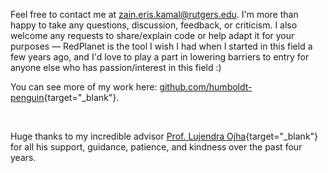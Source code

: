 Feel free to contact me at [zain.eris.kamal@rutgers.edu](mailto:zain.eris.kamal@rutgers.edu). I'm more than happy to take any questions, discussion, feedback, or criticism. I also welcome any requests to share/explain code or help adapt it for your purposes — RedPlanet is the tool I wish I had when I started in this field a few years ago, and I'd love to play a part in lowering barriers to entry for anyone else who has passion/interest in this field :)

You can see more of my work here: [github.com/humboldt-penguin](https://github.com/humboldt-penguin/){target="_blank"}.

&nbsp;

Huge thanks to my incredible advisor [Prof. Lujendra Ojha](https://www.lujendraojha.com/){target="_blank"} for all his support, guidance, patience, and kindness over the past four years.
